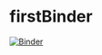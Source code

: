 # firstBinder


[![Binder](https://mybinder.org/badge_logo.svg)](https://mybinder.org/v2/gh/fankk18/firstBinder.git/main)